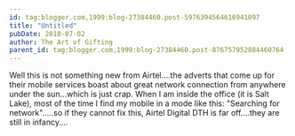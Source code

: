 ```yaml
---
id: tag:blogger.com,1999:blog-27384460.post-5976394564616941097
title: "Untitled"
pubDate: 2010-07-02
author: The Art of Gifting
parent_id: tag:blogger.com,1999:blog-27384460.post-876757952884460764
---
```


Well this is not something new from Airtel....the adverts that come up for their mobile services boast about great network connection from anywhere under the sun...which is just crap. When I am inside the office (it is Salt Lake), most of the time I find my mobile in a mode like this: "Searching for network".....so if they cannot fix this, Airtel Digital DTH is far off....they are still in infancy....